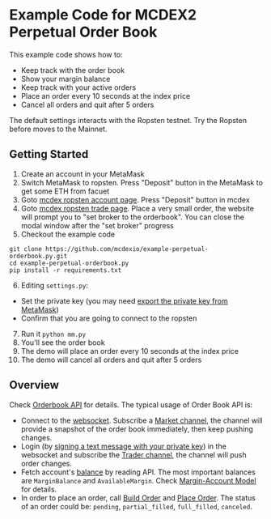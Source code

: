 # Example Code for MCDEX2 Perpetual Order Book

This example code shows how to:
* Keep track with the order book
* Show your margin balance
* Keep track with your active orders
* Place an order every 10 seconds at the index price
* Cancel all orders and quit after 5 orders

The default settings interacts with the Ropsten testnet. Try the Ropsten before moves to the Mainnet.

## Getting Started

1. Create an account in your MetaMask
2. Switch MetaMask to ropsten. Press "Deposit" button in the MetaMask to get some ETH from facuet
3. Goto [mcdex ropsten account page](https://ropsten.mcdex.io/account/wallet). Press "Deposit" button in mcdex
4. Goto [mcdex ropsten trade page](https://ropsten.mcdex.io/trade). Place a very small order, the website will prompt you to "set broker to the orderbook". You can close the modal window after the "set broker" progress
5. Checkout the example code
```
git clone https://github.com/mcdexio/example-perpetual-orderbook.py.git
cd example-perpetual-orderbook.py
pip install -r requirements.txt
```
6. Editing `settings.py`:
  * Set the private key (you may need [export the private key from MetaMask](https://metamask.zendesk.com/hc/en-us/articles/360015289632-How-to-Export-an-Account-Private-Key))
  * Confirm that you are going to connect to the ropsten
7. Run it `python mm.py`
8. You'll see the order book
9. The demo will place an order every 10 seconds at the index price
10. The demo will cancel all orders and quit after 5 orders

## Overview

Check [Orderbook API](https://mcdex.io/doc/api/) for details. The typical usage of Order Book API is:
* Connect to the [websocket](https://mcdex.io/doc/api/#api-endpoints). Subscribe a [Market channel](https://mcdex.io/doc/api/#market-channel), the channel will provide a snapshot of the order book immediately, then keep pushing changes.
* Login (by [signing a text message with your private key](TODO)) in the websocket and subscribe the [Trader channel](https://mcdex.io/doc/api/#trader-channel), the channel will push order changes.
* Fetch account's [balance](https://mcdex.io/doc/api/#available-balances) by reading API. The most important balances are `MarginBalance` and `AvailableMargin`. Check [Margin-Account Model](https://github.com/mcdexio/documents/blob/master/en/margin-account-model.md) for details.
* In order to place an order, call [Build Order](https://mcdex.io/doc/api/#build-order) and [Place Order](https://mcdex.io/doc/api/#place-order). The status of an order could be: `pending`, `partial_filled`, `full_filled`, `canceled`.

